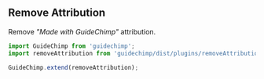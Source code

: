 ## Remove Attribution

Remove _"Made with GuideChimp"_ attribution.

```javascript
import GuideChimp from 'guidechimp';
import removeAttribution from 'guidechimp/dist/plugins/removeAttribution';

GuideChimp.extend(removeAttribution);
```
